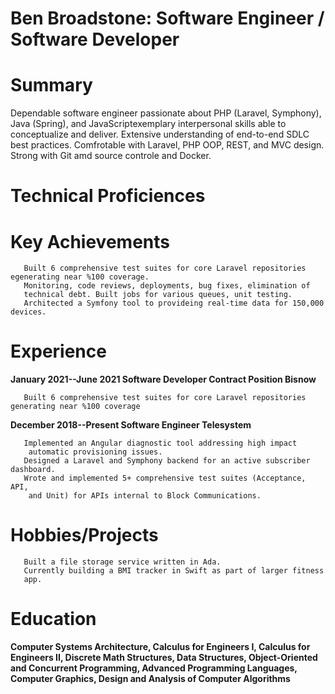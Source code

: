 # Ben Broadstone: Software Engineer / Software Developer

# Summary

Dependable software engineer passionate about PHP (Laravel, Symphony), Java (Spring), and
JavaScriptexemplary interpersonal skills able to conceptualize and
deliver. Extensive understanding of end-to-end SDLC best practices.
Comfrotable with Laravel, PHP OOP, REST, and MVC design. Strong with Git
amd source controle and Docker.

# Technical Proficiences

# Key Achievements

       Built 6 comprehensive test suites for core Laravel repositories egenerating near %100 coverage.
       Monitoring, code reviews, deployments, bug fixes, elimination of
       technical debt. Built jobs for various queues, unit testing.
       Architected a Symfony tool to provideing real-time data for 150,000 devices.

# Experience

**January 2021--June 2021 Software Developer Contract Position Bisnow**

       Built 6 comprehensive test suites for core Laravel repositories generating near %100 coverage
   
**December 2018--Present Software Engineer Telesystem**

       Implemented an Angular diagnostic tool addressing high impact
        automatic provisioning issues.
       Designed a Laravel and Symphony backend for an active subscriber dashboard.
       Wrote and implemented 5+ comprehensive test suites (Acceptance, API,
        and Unit) for APIs internal to Block Communications.

# Hobbies/Projects

       Built a file storage service written in Ada.
       Currently building a BMI tracker in Swift as part of larger fitness
       app.

# Education

**Computer Systems Architecture, Calculus for Engineers I, Calculus for
Engineers II, Discrete Math Structures, Data Structures, Object-Oriented
and Concurrent Programming, Advanced Programming Languages, Computer
Graphics, Design and Analysis of Computer Algorithms**
